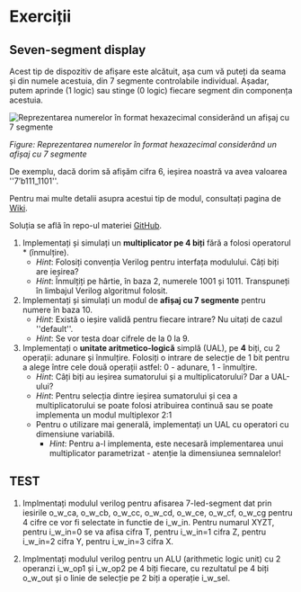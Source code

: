 # Exerciții 

## Seven-segment display

Acest tip de dispozitiv de afișare este alcătuit, așa cum vă puteți da seama și din numele acestuia, din 7 segmente controlabile individual. Așadar, putem aprinde (1 logic) sau stinge (0 logic) fiecare segment din componența acestuia.

![Reprezentarea numerelor în format hexazecimal considerând un afișaj cu 7 segmente](../media/7seg.png)

_Figure: Reprezentarea numerelor în format hexazecimal considerând un afișaj cu 7 segmente_

De exemplu, dacă dorim să afișăm cifra 6, ieșirea noastră va avea valoarea ''7’b111_1101''.

Pentru mai multe detalii asupra acestui tip de modul, consultați pagina de [Wiki](https://en.wikipedia.org/wiki/Seven-segment_display).

  Soluția se află în repo-ul materiei [GitHub](https://github.com/cs-pub-ro/computer-architecture/tree/main/chapters/verilog/behavioral/drills/tasks). 


1. Implementați și simulați un **multiplicator pe 4 biți** fără a folosi operatorul * (înmulțire).
    - _Hint_: Folosiți convenția Verilog pentru interfața modulului. Câți biți are ieșirea? 
    - _Hint_: Înmulțiți pe hârtie, în baza 2, numerele 1001 și 1011. Transpuneți în limbajul Verilog algoritmul folosit.
2. Implementați și simulați un modul de **afișaj cu 7 segmente** pentru numere în baza 10.
    - _Hint_: Există o ieșire validă pentru fiecare intrare? Nu uitați de cazul ''default''. 
    - _Hint_: Se vor testa doar cifrele de la 0 la 9.
3. Implementați o **unitate aritmetico-logică** simplă (UAL), pe **4** biți, cu 2 operații: adunare și înmulțire. Folosiți o intrare de selecție de 1 bit pentru a alege între cele două operații astfel: 0 - adunare, 1 - înmulțire.
    - _Hint_: Câți biți au ieșirea sumatorului și a multiplicatorului? Dar a UAL-ului? 
    - _Hint_: Pentru selecția dintre ieșirea sumatorului și cea a multiplicatorului se poate folosi atribuirea continuă sau se poate implementa un modul multiplexor 2:1 
    - Pentru o utilizare mai generală, implementați un UAL cu operatori cu dimensiune variabilă. 
      - _Hint_: Pentru a-l implementa, este necesară implementarea unui multiplicator parametrizat - atenție la dimensiunea semnalelor!  

## TEST

1. Implmentați modulul verilog pentru afisarea 7-led-segment dat prin iesirile o_w_ca, o_w_cb, o_w_cc, o_w_cd, o_w_ce, o_w_cf, o_w_cg pentru 4 cifre ce vor fi selectate in functie de i_w_in.
Pentru numarul XYZT, pentru i_w_in=0 se va afisa cifra T, pentru i_w_in=1 cifra Z, pentru i_w_in=2 cifra Y, pentru i_w_in=3 cifra X.

2. Implmentați modulul verilog pentru un ALU (arithmetic logic unit) cu 2 operanzi i_w_op1 și i_w_op2 pe 4 biți fiecare, cu rezultatul pe 4 biți o_w_out și o linie de selecție pe 2 biți a operație i_w_sel.
